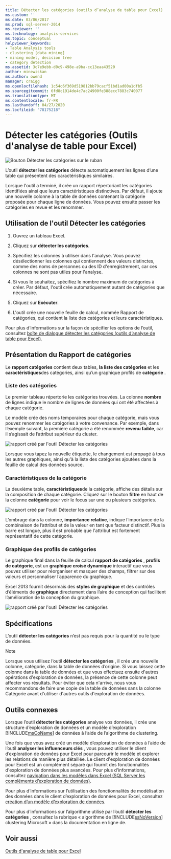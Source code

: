 ```yaml
---
title: Détecter les catégories (outils d’analyse de table pour Excel) | Microsoft Docs
ms.custom: ''
ms.date: 03/06/2017
ms.prod: sql-server-2014
ms.reviewer: ''
ms.technology: analysis-services
ms.topic: conceptual
helpviewer_keywords:
- Table Analysis tools
- clustering [data mining]
- mining model, decision tree
- category detection
ms.assetid: 3c7e9ebb-d0c9-498e-a9ba-cc13eaa43520
author: minewiskan
ms.author: owend
manager: craigg
ms.openlocfilehash: 1c54c6f369d519812bb79cacf51bd1ad00a1dfb5
ms.sourcegitcommit: 6fd8c1914de4c7ac24900fe388ecc7883c740077
ms.translationtype: MT
ms.contentlocale: fr-FR
ms.lasthandoff: 04/27/2020
ms.locfileid: "78175218"
---
```

# <a name="detect-categories-table-analysis-tools-for-excel"></a>Détecter les catégories (Outils d'analyse de table pour Excel)
  ![Bouton Détecter les catégories sur le ruban](media/tat-detectcat.gif "Bouton Détecter les catégories sur le ruban")

 L’outil **détecter les catégories** détecte automatiquement les lignes d’une table qui présentent des caractéristiques similaires.

 Lorsque l'outil a terminé, il crée un rapport répertoriant les catégories identifiées ainsi que leurs caractéristiques distinctives. Par défaut, il ajoute une nouvelle colonne à la table de données contenant la catégorie proposée pour chaque ligne de données. Vous pouvez ensuite passer les catégories en revue et les renommer.

## <a name="using-the-detect-categories-tool"></a>Utilisation de l'outil Détecter les catégories

1.  Ouvrez un tableau Excel.

2.  Cliquez sur **détecter les catégories**.

3.  Spécifiez les colonnes à utiliser dans l'analyse. Vous pouvez désélectionner les colonnes qui contiennent des valeurs distinctes, comme des noms de personnes ou des ID d'enregistrement, car ces colonnes ne sont pas utiles pour l'analyse.

4.  Si vous le souhaitez, spécifiez le nombre maximum de catégories à créer. Par défaut, l'outil crée automatiquement autant de catégories que nécessaire.

5.  Cliquez sur **Exécuter**.

6.  L'outil crée une nouvelle feuille de calcul, nommée Rapport de catégories, qui contient la liste des catégories et leurs caractéristiques.

 Pour plus d’informations sur la façon de spécifier les options de l’outil, consultez [boîte de dialogue détecter les catégories (outils d’analyse de table pour Excel)](detect-categories-table-analysis-tools-for-excel.md).

## <a name="understanding-the-categories-report"></a>Présentation du Rapport de catégories
 Le **rapport catégories** contient deux tables, **la liste des catégories** et les **caractéristiques**des catégories, ainsi qu’un graphique profils de **catégorie** .

### <a name="category-list"></a>Liste des catégories
 Le premier tableau répertorie les catégories trouvées. La colonne **nombre** de lignes indique le nombre de lignes de données qui ont été affectées à chaque catégorie.

 Le modèle crée des noms temporaires pour chaque catégorie, mais vous pouvez renommer les catégories à votre convenance. Par exemple, dans l’exemple suivant, la première catégorie a été renommée **revenu faible**, car il s’agissait de l’attribut supérieur du cluster.

 ![rapport créé par l'outil Détecter les catégories](media/dm13-tat-detectcat-report1.gif "rapport créé par l'outil Détecter les catégories")

 Lorsque vous tapez la nouvelle étiquette, le changement est propagé à tous les autres graphiques, ainsi qu'à la liste des catégories ajoutées dans la feuille de calcul des données source.

### <a name="category-characteristics"></a>Caractéristiques de la catégorie
 La deuxième table, **caractéristiques**de la catégorie, affiche des détails sur la composition de chaque catégorie. Cliquez sur le bouton **filtre** en haut de la colonne **catégorie** pour voir le focus sur une ou plusieurs catégories.

 ![rapport créé par l'outil Détecter les catégories](media/dm13-tat-detectcat-report2.gif "rapport créé par l'outil Détecter les catégories")

 L’ombrage dans la colonne, **importance relative**, indique l’importance de la combinaison de l’attribut et de la valeur en tant que facteur distinctif. Plus la barre est longue, plus il est probable que l'attribut est fortement représentatif de cette catégorie.

### <a name="categories-profile-chart"></a>Graphique des profils de catégories
 Le graphique final dans la feuille de calcul **rapport de catégories** , **profils de catégorie**, est un **graphique croisé dynamique** interactif que vous pouvez utiliser pour réorganiser et masquer des champs, filtrer sur des valeurs et personnaliser l’apparence du graphique.

 Excel 2013 fournit désormais des **styles de graphique** et des contrôles d’éléments de **graphique** directement dans l’aire de conception qui facilitent l’amélioration de la conception du graphique.

 ![rapport créé par l'outil Détecter les catégories](media/dm13-tat-detectcat-report3.gif "rapport créé par l'outil Détecter les catégories")

## <a name="requirements"></a>Spécifications
 L’outil **détecter les catégories** n’est pas requis pour la quantité ou le type de données.

> [!NOTE]
>  Lorsque vous utilisez l’outil **détecter les catégories** , il crée une nouvelle colonne, catégorie, dans la table de données d’origine. Si vous laissez cette colonne dans la table de données et que vous effectuez ensuite d'autres opérations d'exploration de données, la présence de cette colonne peut affecter vos résultats. Pour éviter que cela n'arrive, nous vous recommandons de faire une copie de la table de données sans la colonne Catégorie avant d'utiliser d'autres outils d'exploration de données.

## <a name="related-tools"></a>Outils connexes
 Lorsque l’outil **détecter les catégories** analyse vos données, il crée une structure d’exploration de données et un modèle d’exploration [!INCLUDE[msCoName](../includes/msconame-md.md)] de données à l’aide de l’algorithme de clustering.

 Une fois que vous avez créé un modèle d’exploration de données à l’aide de l’outil **analyser les influenceurs clés** , vous pouvez utiliser le client d’exploration de données pour Excel pour parcourir le modèle et explorer les relations de manière plus détaillée. Le client d'exploration de données pour Excel est un complément séparé qui fournit des fonctionnalités d'exploration de données plus avancées. Pour plus d’informations, consultez [navigation dans les modèles dans Excel &#40;SQL Server les compléments d’exploration de données&#41;](browsing-models-in-excel-sql-server-data-mining-add-ins.md).

 Pour plus d’informations sur l’utilisation des fonctionnalités de modélisation des données dans le client d’exploration de données pour Excel, consultez [création d’un modèle d’exploration de données](creating-a-data-mining-model.md).

 Pour plus d’informations sur l’algorithme utilisé par l’outil **détecter les catégories** , consultez la rubrique « algorithme de [!INCLUDE[ssNoVersion](../includes/ssnoversion-md.md)] clustering Microsoft » dans la documentation en ligne de.

## <a name="see-also"></a>Voir aussi
 [Outils d'analyse de table pour Excel](table-analysis-tools-for-excel.md)



